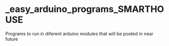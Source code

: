 # _easy_arduino_programs_SMARTHOUSE
Programs to run in diferent arduino modules that will be posted in near future
